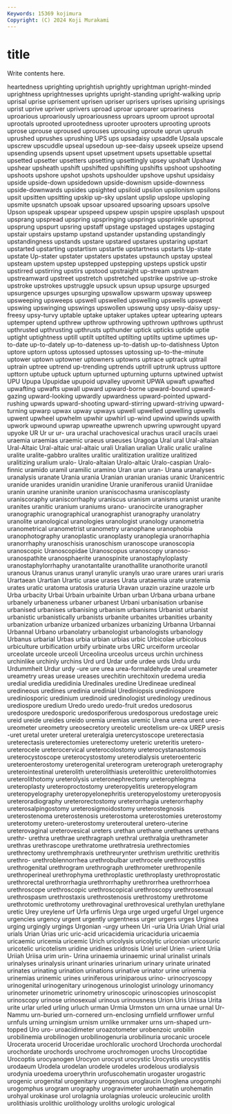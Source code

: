 ```yaml
---
Keywords: 15369 kojimura
Copyright: (C) 2024 Koji Murakami
---
```


# title

Write contents here.



heartedness uprighting uprightish uprightly uprightman upright-minded uprightness uprightnesses
uprights upright-standing upright-walking uprip uprisal uprise uprisement uprisen upriser uprisers
uprises uprising uprisings uprist uprive upriver uprivers uproad uproar uproarer
uproariness uproarious uproariously uproariousness uproars uproom uproot uprootal uprootals uprooted
uprootedness uprooter uprooters uprooting uproots uprose uprouse uproused uprouses uprousing
uproute uprun uprush uprushed uprushes uprushing UPS ups upsadaisy upsaddle
Upsala upscale upscrew upscuddle upseal upsedoun up-see-daisy upseek upseize upsend
upsending upsends upsent upset upsetment upsets upsettable upsettal upsetted upsetter
upsetters upsetting upsettingly upsey upshaft Upshaw upshear upsheath upshift upshifted
upshifting upshifts upshoot upshooting upshoots upshore upshot upshots upshoulder upshove
upshut upsidaisy upside upside-down upsidedown upside-downism upside-downness upside-downwards upsides upsighted
upsiloid upsilon upsilonism upsilons upsit upsitten upsitting upskip up-sky upslant
upslip upslope upsloping upsmite upsnatch upsoak upsoar upsoared upsoaring upsoars
upsolve Upson upspeak upspear upspeed upspew upspin upspire upsplash upspout
upsprang upspread upspring upspringing upsprings upsprinkle upsprout upsprung upspurt upsring
upstaff upstage upstaged upstages upstaging upstair upstairs upstamp upstand upstander
upstanding upstandingly upstandingness upstands upstare upstared upstares upstaring upstart upstarted
upstarting upstartism upstartle upstartness upstarts Up-state upstate Up-stater upstater upstaters
upstates upstaunch upstay upsteal upsteam upstem upstep upstepped upstepping upsteps
upstick upstir upstirred upstirring upstirs upstood upstraight up-stream upstream upstreamward
upstreet upstretch upstretched upstrike upstrive up-stroke upstroke upstrokes upstruggle upsuck
upsun upsup upsurge upsurged upsurgence upsurges upsurging upswallow upswarm upsway
upsweep upsweeping upsweeps upswell upswelled upswelling upswells upswept upswing upswinging
upswings upswollen upswung upsy upsy-daisy upsy-freesy upsy-turvy uptable uptake uptaker
uptakes uptear uptearing uptears uptemper uptend upthrew upthrow upthrowing upthrown
upthrows upthrust upthrusted upthrusting upthrusts upthunder uptick upticks uptide uptie
uptight uptightness uptill uptilt uptilted uptilting uptilts uptime uptimes up-to-date
up-to-dately up-to-dateness up-to-datish up-to-datishness Upton uptore uptorn uptoss uptossed uptosses
uptossing up-to-the-minute uptower uptown uptowner uptowners uptowns uptrace uptrack uptrail
uptrain uptree uptrend up-trending uptrends uptrill uptrunk uptruss upttore upttorn
uptube uptuck upturn upturned upturning upturns uptwined uptwist UPU Upupa
Upupidae upupoid upvalley upvomit UPWA upwaft upwafted upwafting upwafts upwall
upward upward-borne upward-bound upward-gazing upward-looking upwardly upwardness upward-pointed upward-rushing upwards
upward-shooting upward-stirring upward-striving upward-turning upwarp upwax upway upways upwell upwelled
upwelling upwells upwent upwheel upwhelm upwhir upwhirl up-wind upwind upwinds
upwith upwork upwound upwrap upwreathe upwrench upwring upwrought upyard upyoke
UR Ur ur ur- ura urachal urachovesical urachus uracil uracils
uraei uraemia uraemias uraemic uraeus uraeuses Uragoga Ural ural Ural-altaian
Ural-Altaic Ural-altaic ural-altaic urali Uralian uralian Uralic uralic uraline uralite
uralite-gabbro uralites uralitic uralitization uralitize uralitized uralitizing uralium uralo- Uralo-altaian
Uralo-altaic Uralo-caspian Uralo-finnic uramido uramil uramilic uramino Uran uran uran-
Urana uranalyses uranalysis uranate Urania urania Uranian uranian uranias uranic
Uranicentric uranide uranides uranidin uranidine Uranie uraniferous uraniid Uraniidae uranin
uranine uraninite uranion uraniscochasma uraniscoplasty uraniscoraphy uraniscorrhaphy uraniscus uranism uranisms
uranist uranite uranites uranitic uranium uraniums urano- uranocircite uranographer uranographic
uranographical uranographist uranography uranolatry uranolite uranological uranologies uranologist uranology uranometria
uranometrical uranometrist uranometry uranophane uranophobia uranophotography uranoplastic uranoplasty uranoplegia uranorrhaphia
uranorrhaphy uranoschisis uranoschism uranoscope uranoscopia uranoscopic Uranoscopidae Uranoscopus uranoscopy uranoso-
uranospathite uranosphaerite uranospinite uranostaphyloplasty uranostaphylorrhaphy uranotantalite uranothallite uranothorite uranotil uranous
Uranus uranus uranyl uranylic uranyls urao urare urares urari uraris
Urartaean Urartian Urartic urase urases Urata urataemia urate uratemia urates
uratic uratoma uratosis uraturia Uravan urazin urazine urazole urb Urba
urbacity Urbai Urbain urbainite Urban urban Urbana urbana urbane urbanely
urbaneness urbaner urbanest Urbani urbanisation urbanise urbanised urbanises urbanising urbanism
urbanisms Urbanist urbanist urbanistic urbanistically urbanists urbanite urbanites urbanities urbanity
urbanization urbanize urbanized urbanizes urbanizing Urbanna Urbannai Urbannal Urbano urbanolatry
urbanologist urbanologists urbanology Urbanus urbarial Urbas urbia urbian urbias urbic
Urbicolae urbicolous urbiculture urbification urbify urbinate urbs URC urceiform urceolar
urceolate urceole urceoli Urceolina urceolus urceus urchin urchiness urchinlike urchinly
urchins Urd urd Urdar urde urdee urds Urdu urdu Urdummheit
Urdur urdy -ure ure urea urea-formaldehyde ureal ureameter ureametry ureas
urease ureases urechitin urechitoxin uredema uredia uredial uredidia uredidinia Uredinales
uredine Uredineae uredineal uredineous uredines uredinia uredinial Urediniopsis urediniospore urediniosporic
uredinium uredinoid uredinologist uredinology uredinous urediospore uredium Uredo uredo uredo-fruit
uredos uredosorus uredospore uredosporic uredosporiferous uredosporous uredostage ureic ureid ureide
ureides ureido uremia uremias uremic Urena urena urent ureo- ureometer
ureometry ureosecretory ureotelic ureotelism ure-ox UREP uresis -uret uretal ureter
ureteral ureteralgia uretercystoscope ureterectasia ureterectasis ureterectomies ureterectomy ureteric ureteritis uretero-
ureterocele ureterocervical ureterocolostomy ureterocystanastomosis ureterocystoscope ureterocystostomy ureterodialysis ureteroenteric ureteroenterostomy ureterogenital
ureterogram ureterograph ureterography ureterointestinal ureterolith ureterolithiasis ureterolithic ureterolithotomies ureterolithotomy ureterolysis
ureteronephrectomy ureterophlegma ureteroplasty ureteroproctostomy ureteropyelitis ureteropyelogram ureteropyelography ureteropyelonephritis ureteropyelostomy ureteropyosis
ureteroradiography ureterorectostomy ureterorrhagia ureterorrhaphy ureterosalpingostomy ureterosigmoidostomy ureterostegnosis ureterostenoma ureterostenosis ureterostoma
ureterostomies ureterostomy ureterotomy uretero-ureterostomy ureterouteral uretero-uterine ureterovaginal ureterovesical ureters urethan
urethane urethanes urethans urethr- urethra urethrae urethragraph urethral urethralgia urethrameter
urethras urethrascope urethratome urethratresia urethrectomies urethrectomy urethremphraxis urethreurynter urethrism urethritic
urethritis urethro- urethroblennorrhea urethrobulbar urethrocele urethrocystitis urethrogenital urethrogram urethrograph urethrometer
urethropenile urethroperineal urethrophyma urethroplastic urethroplasty urethroprostatic urethrorectal urethrorrhagia urethrorrhaphy urethrorrhea
urethrorrhoea urethroscope urethroscopic urethroscopical urethroscopy urethrosexual urethrospasm urethrostaxis urethrostenosis urethrostomy
urethrotome urethrotomic urethrotomy urethrovaginal urethrovesical urethylan urethylane uretic Urey ureylene
urf Urfa urfirnis Urga urge urged urgeful Urgel urgence urgencies
urgency urgent urgently urgentness urger urgers urges Urginea urging urgingly
urgings Urgonian -urgy urheen Uri -uria Uria Uriah Urial urial
urials Urian Urias uric uric-acid uricacidemia uricaciduria uricaemia uricaemic uricemia
uricemic Urich uricolysis uricolytic uriconian uricosuric uricotelic uricotelism uridine uridines
uridrosis Uriel uriel Urien -urient Uriia Uriiah Uriisa urim urin-
Urina urinaemia urinaemic urinal urinalist urinals urinalyses urinalysis urinant urinaries
urinarium urinary urinate urinated urinates urinating urination urinations urinative urinator
urine urinemia urinemias urinemic urines uriniferous uriniparous urino- urinocryoscopy urinogenital
urinogenitary urinogenous urinologist urinology urinomancy urinometer urinometric urinometry urinoscopic urinoscopies
urinoscopist urinoscopy urinose urinosexual urinous urinousness Urion Uris Urissa Urita
urite urlar urled urling urluch urman Urmia Urmston urn urna
urnae urnal Ur-Nammu urn-buried urn-cornered urn-enclosing urnfield urnflower urnful urnfuls
urning urningism urnism urnlike urnmaker urns urn-shaped urn-topped Uro uro-
uroacidimeter uroazotometer urobenzoic urobilin urobilinemia urobilinogen urobilinogenuria urobilinuria urocanic urocele
Urocerata urocerid Uroceridae urochloralic urochord Urochorda urochordal urochordate urochords urochrome
urochromogen urochs Urocoptidae Urocoptis urocyanogen Urocyon urocyst urocystic Urocystis urocystitis
urodaeum Urodela urodelan urodele urodeles urodelous urodialysis urodynia uroedema uroerythrin
urofuscohematin urogaster urogastric urogenic urogenital urogenitary urogenous uroglaucin Uroglena urogomphi
urogomphus urogram urography urogravimeter urohaematin urohematin urohyal urokinase urol urolagnia
urolagnias uroleucic uroleucinic urolith urolithiasis urolithic urolithology uroliths urologic urological

